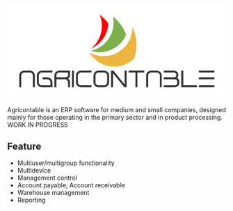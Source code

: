 ![logo](/logo_agricontable2.png)

Agricontable is an ERP software for medium and small companies, designed mainly for those operating in the primary sector and in product processing.
WORK IN PROGRESS

## Feature
- Multiuser/multigroup functionality
- Multidevice
- Management control
- Account payable, Account receivable
- Warehouse management
- Reporting

